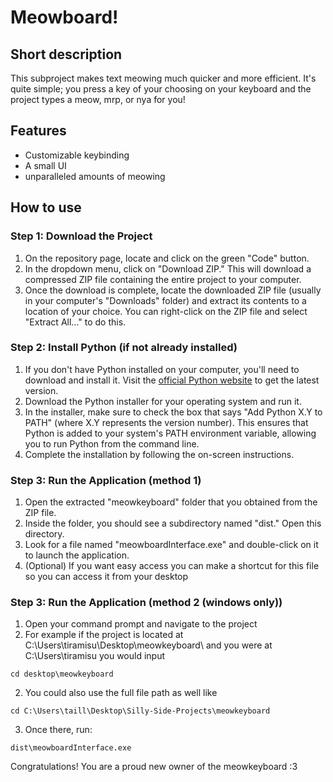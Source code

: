 # Meowboard!

## Short description

This subproject makes text meowing much quicker and more efficient. It's quite simple; you press a key of your choosing on your keyboard and the project types a meow, mrp, or nya for you!

## Features

- Customizable keybinding
- A small UI
- unparalleled amounts of meowing

## How to use

### Step 1: Download the Project

1. On the repository page, locate and click on the green "Code" button.
2. In the dropdown menu, click on "Download ZIP." This will download a compressed ZIP file containing the entire project to your computer.
3. Once the download is complete, locate the downloaded ZIP file (usually in your computer's "Downloads" folder) and extract its contents to a location of your choice. You can right-click on the ZIP file and select "Extract All..." to do this.

### Step 2: Install Python (if not already installed)

1. If you don't have Python installed on your computer, you'll need to download and install it. Visit the [official Python website](https://www.python.org/downloads/) to get the latest version.
2. Download the Python installer for your operating system and run it.
3. In the installer, make sure to check the box that says "Add Python X.Y to PATH" (where X.Y represents the version number). This ensures that Python is added to your system's PATH environment variable, allowing you to run Python from the command line.
4. Complete the installation by following the on-screen instructions.

### Step 3: Run the Application (method 1)

1. Open the extracted "meowkeyboard" folder that you obtained from the ZIP file.
2. Inside the folder, you should see a subdirectory named "dist." Open this directory.
3. Look for a file named "meowboardInterface.exe" and double-click on it to launch the application.
4. (Optional) If you want easy access you can make a shortcut for this file so you can access it from your desktop

### Step 3: Run the Application (method 2 (windows only))

1. Open your command prompt and navigate to the project
2. For example if the project is located at C:\Users\tiramisu\Desktop\meowkeyboard\ and you were at C:\Users\tiramisu you would input
```
cd desktop\meowkeyboard
```
2. You could also use the full file path as well like 
```
cd C:\Users\taill\Desktop\Silly-Side-Projects\meowkeyboard
```
3. Once there, run:
```
dist\meowboardInterface.exe
```

Congratulations! You are a proud new owner of the meowkeyboard :3